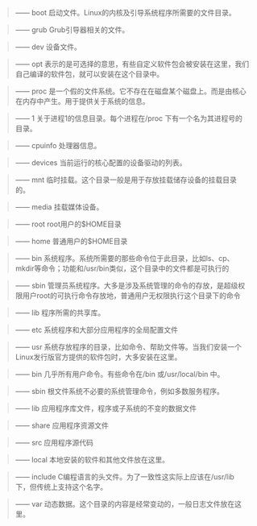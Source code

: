 
> 

> —— boot 启动文件。Linux的内核及引导系统程序所需要的文件目录。

> —— grub Grub引导器相关的文件。

> —— dev 设备文件。

> —— opt 表示的是可选择的意思，有些自定义软件包会被安装在这里，我们自己编译的软件包，就可以安装在这个目录中。

> —— proc 是一个假的文件系统。它不存在在磁盘某个磁盘上。而是由核心在内存中产生。用于提供关于系统的信息。

>   —— 1 关于进程1的信息目录。每个进程在/proc 下有一个名为其进程号的目录。

>   —— cpuinfo 处理器信息。

>   —— devices 当前运行的核心配置的设备驱动的列表。

> —— mnt  临时挂载。这个目录一般是用于存放挂载储存设备的挂载目录的。

> —— media 挂载媒体设备。

> —— root root用户的$HOME目录

> —— home 普通用户的$HOME目录

> —— bin 系统程序。系统所需要的那些命令位于此目录，比如ls、cp、mkdir等命令；功能和/usr/bin类似，这个目录中的文件都是可执行的

> —— sbin 管理员系统程序。大多是涉及系统管理的命令的存放，是超级权限用户root的可执行命令存放地，普通用户无权限执行这个目录下的命令

> —— lib 程序所需的共享库。

> —— etc 系统程序和大部分应用程序的全局配置文件

> —— usr 系统存放程序的目录，比如命令、帮助文件等。当我们安装一个Linux发行版官方提供的软件包时，大多安装在这里。

>   —— bin 几乎所有用户命令。有些命令在/bin 或/usr/local/bin 中。

>   —— sbin 根文件系统不必要的系统管理命令，例如多数服务程序。

>   —— lib 应用程序库文件，程序或子系统的不变的数据文件

>   —— share 应用程序资源文件

>   —— src 应用程序源代码

>   —— local 本地安装的软件和其他文件放在这里。

>   —— include  C编程语言的头文件。为了一致性这实际上应该在/usr/lib 下，但传统上支持这个名字。

> —— var 动态数据。这个目录的内容是经常变动的，一般日志文件放在这里。


  
